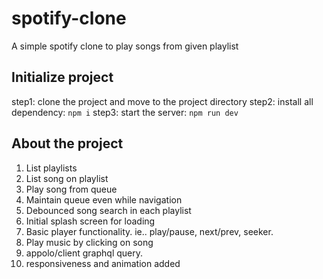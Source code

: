 # spotify-clone
A simple spotify clone to play songs from given playlist

## Initialize project
step1: clone the project and move to the project directory
step2: install all dependency: `npm i`
step3: start the server: `npm run dev`

## About the project
1. List playlists
2. List song on playlist
3. Play song from queue
4. Maintain queue even while navigation
5. Debounced song search in each playlist
6. Initial splash screen for loading
7. Basic player functionality. ie.. play/pause, next/prev, seeker.
8. Play music by clicking on song
9. appolo/client graphql query.
10. responsiveness and animation added
